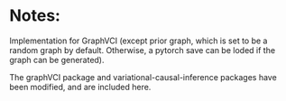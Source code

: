# Notes: 

Implementation for GraphVCI (except prior graph, which is set to be a random graph by default. Otherwise, a pytorch save can be loded if the graph can be generated). 

The graphVCI package and variational-causal-inference packages have been modified, and are included here. 
